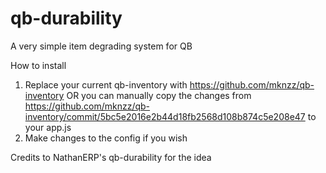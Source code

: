 # qb-durability

A very simple item degrading system for QB


How to install
1. Replace your current qb-inventory with https://github.com/mknzz/qb-inventory OR you can manually copy the changes from https://github.com/mknzz/qb-inventory/commit/5bc5e2016e2b44d18fb2568d108b874c5e208e47 to your app.js
2. Make changes to the config if you wish

Credits to NathanERP's qb-durability for the idea
